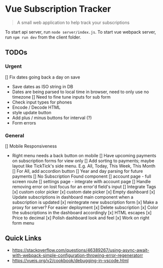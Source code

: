# Vue Subscription Tracker

> A small web application to help track your subscriptions 

To start api server, run `node server/index.js`.
To start vue webpack server, run `npm run dev` from the client folder.

## TODOs
### Urgent

[] Fix dates going back a day on save 
- Save dates as ISO string in DB
- Dates are being parsed to local time in browser, need to only use no timezone
[] Need to fine tune inputs for sub form
- Check input types for phones
- Encode / Decode HTML
- style update button
- Add plus / minus buttons for interval (?)
- Form errors

### General

[] Mobile Responsiveness 
- Right menu needs a back button on mobile
[] Have upcoming payments on subscription forms for view only
[] Add sorting to payments; maybe layout like TickTick's side menu. E.g. All, Today, This Week, This Month
  [] For All, add accordion button 
[] Year and day parsing for future payments
[] No Subscription Found component
[] account page - full screen route
  [] settings page - integrate with account page
[] Handle removing error on lost focus for an error'd field's input
[] Integrate Tags
[x] custom color picker
[x] custom date picker
[x] Empty dashboard 
[x] Update subscriptions in dashboard main component when a subscription is updated
[x] reintegrate new subscription form
[x] Make a proxy for server? For easier deployment
[x] Delete subscription
[x] Color the subscriptions in the dashboard accordingly
[x] HTML escapes
[x] Price to decimal
[x] Polish dashboard look and feel
  [x] Work on right form menu

## Quick Links
- https://stackoverflow.com/questions/46389267/using-async-await-with-webpack-simple-configuration-throwing-error-regeneratorr
- https://vuejs.org/v2/cookbook/debugging-in-vscode.html